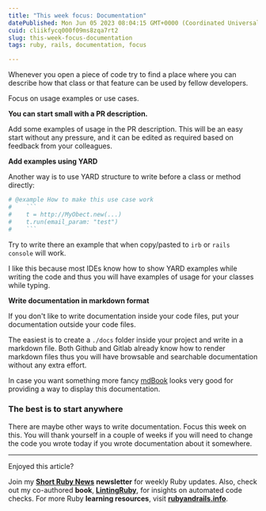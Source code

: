 ```yaml
---
title: "This week focus: Documentation"
datePublished: Mon Jun 05 2023 08:04:15 GMT+0000 (Coordinated Universal Time)
cuid: cliikfycq000f09ms8zqa7rt2
slug: this-week-focus-documentation
tags: ruby, rails, documentation, focus

---
```


Whenever you open a piece of code try to find a place where you can describe how that class or that feature can be used by fellow developers.

Focus on usage examples or use cases.

**You can start small with a PR description.**

Add some examples of usage in the PR description. This will be an easy start without any pressure, and it can be edited as required based on feedback from your colleagues.

**Add examples using YARD**

Another way is to use YARD structure to write before a class or method directly:

```ruby
# @example How to make this use case work
#    ```
#    t = http://MyObect.new(...)
#    t.run(email_param: "test")
#    ```
```

Try to write there an example that when copy/pasted to `irb` or `rails console` will work.

I like this because most IDEs know how to show YARD examples while writing the code and thus you will have examples of usage for your classes while typing.

**Write documentation in markdown format**

If you don't like to write documentation inside your code files, put your documentation outside your code files.

The easiest is to create a `./docs` folder inside your project and write in a markdown file. Both Github and Gitlab already know how to render markdown files thus you will have browsable and searchable documentation without any extra effort.

In case you want something more fancy [mdBook](https://rust-lang.github.io/mdBook/index.html) looks very good for providing a way to display this documentation.

### The best is to start anywhere

There are maybe other ways to write documentation. Focus this week on this. You will thank yourself in a couple of weeks if you will need to change the code you wrote today if you wrote documentation about it somewhere.

---

Enjoyed this article?

Join my [**Short Ruby News**](https://shortruby.com) **newsletter** for weekly Ruby updates. Also, check out my co-authored **book**, [**LintingRuby**](https://lintingruby.com), for insights on automated code checks. For more Ruby **learning resources**, visit [**rubyandrails.info**](https://rubyandrails.info).